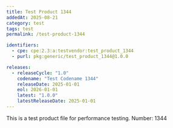 ```yaml
---
title: Test Product 1344
addedAt: 2025-08-21
category: test
tags: test
permalink: /test-product-1344

identifiers:
  - cpe: cpe:2.3:a:testvendor:test_product_1344
  - purl: pkg:generic/test_product_1344@1.0.0

releases:
  - releaseCycle: "1.0"
    codename: "Test Codename 1344"
    releaseDate: 2025-01-01
    eol: 2026-01-01
    latest: "1.0.0"
    latestReleaseDate: 2025-01-01
---
```


This is a test product file for performance testing. Number: 1344

